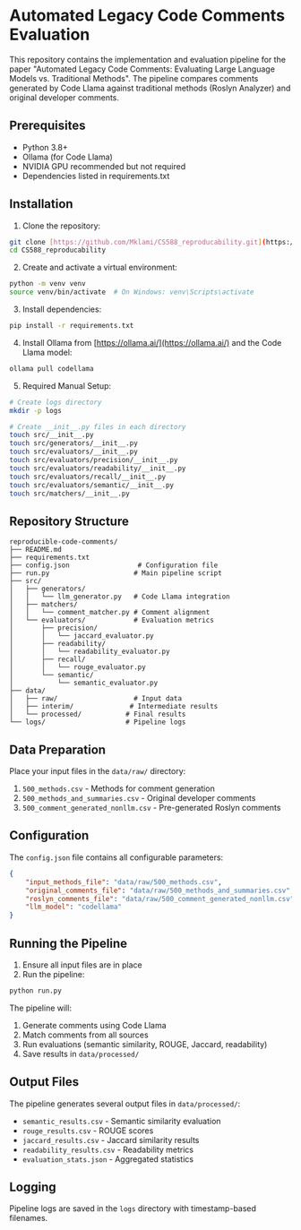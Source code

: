 # Automated Legacy Code Comments Evaluation

This repository contains the implementation and evaluation pipeline for the paper "Automated Legacy Code Comments: Evaluating Large Language Models vs. Traditional Methods". The pipeline compares comments generated by Code Llama against traditional methods (Roslyn Analyzer) and original developer comments.

## Prerequisites

- Python 3.8+
- Ollama (for Code Llama)
- NVIDIA GPU recommended but not required
- Dependencies listed in requirements.txt

## Installation

1. Clone the repository:
```bash
git clone [https://github.com/Mklami/CS588_reproducability.git](https://github.com/Mklami/CS588_reproducability.git)
cd CS588_reproducability
```

2. Create and activate a virtual environment:
```bash
python -m venv venv
source venv/bin/activate  # On Windows: venv\Scripts\activate
```

3. Install dependencies:
```bash
pip install -r requirements.txt
```

4. Install Ollama from [https://ollama.ai/](https://ollama.ai/) and the Code Llama model:
```bash
ollama pull codellama
```

5. Required Manual Setup:
```bash
# Create logs directory
mkdir -p logs

# Create __init__.py files in each directory
touch src/__init__.py
touch src/generators/__init__.py
touch src/evaluators/__init__.py
touch src/evaluators/precision/__init__.py
touch src/evaluators/readability/__init__.py
touch src/evaluators/recall/__init__.py
touch src/evaluators/semantic/__init__.py
touch src/matchers/__init__.py
```

## Repository Structure

```
reproducible-code-comments/
├── README.md
├── requirements.txt
├── config.json                 # Configuration file
├── run.py                     # Main pipeline script
├── src/
│   ├── generators/
│   │   └── llm_generator.py   # Code Llama integration
│   ├── matchers/
│   │   └── comment_matcher.py # Comment alignment
│   └── evaluators/            # Evaluation metrics
│       ├── precision/
│       │   └── jaccard_evaluator.py
│       ├── readability/
│       │   └── readability_evaluator.py
│       ├── recall/
│       │   └── rouge_evaluator.py
│       └── semantic/
│           └── semantic_evaluator.py
├── data/
│   ├── raw/                   # Input data
│   ├── interim/              # Intermediate results
│   └── processed/           # Final results
└── logs/                    # Pipeline logs
```

## Data Preparation

Place your input files in the `data/raw/` directory:
1. `500_methods.csv` - Methods for comment generation
2. `500_methods_and_summaries.csv` - Original developer comments
3. `500_comment_generated_nonllm.csv` - Pre-generated Roslyn comments

## Configuration

The `config.json` file contains all configurable parameters:
```json
{
    "input_methods_file": "data/raw/500_methods.csv",
    "original_comments_file": "data/raw/500_methods_and_summaries.csv",
    "roslyn_comments_file": "data/raw/500_comment_generated_nonllm.csv",
    "llm_model": "codellama"
}
```

## Running the Pipeline

1. Ensure all input files are in place
2. Run the pipeline:
```bash
python run.py
```

The pipeline will:
1. Generate comments using Code Llama
2. Match comments from all sources
3. Run evaluations (semantic similarity, ROUGE, Jaccard, readability)
4. Save results in `data/processed/`

## Output Files

The pipeline generates several output files in `data/processed/`:
- `semantic_results.csv` - Semantic similarity evaluation
- `rouge_results.csv` - ROUGE scores
- `jaccard_results.csv` - Jaccard similarity results
- `readability_results.csv` - Readability metrics
- `evaluation_stats.json` - Aggregated statistics

## Logging

Pipeline logs are saved in the `logs` directory with timestamp-based filenames.
